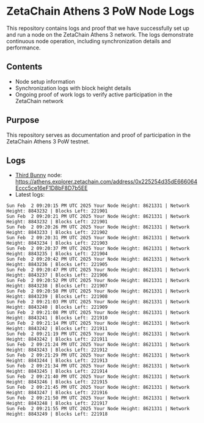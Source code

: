 # ZetaChain Athens 3 PoW Node Logs
This repository contains logs and proof that we have successfully set up and run a node on the ZetaChain Athens 3 network. The logs demonstrate continuous node operation, including synchronization details and performance.

## Contents
- Node setup information
- Synchronization logs with block height details
- Ongoing proof of work logs to verify active participation in the ZetaChain network

## Purpose
This repository serves as documentation and proof of participation in the ZetaChain Athens 3 PoW testnet.

## Logs

- [Third Bunny](https://thirdbunny.xyz/) node: https://athens.explorer.zetachain.com/address/0x225254d35dE666064Eccc5ce16eF1D8bF8D7b5EE
- Latest logs:
```
Sun Feb  2 09:20:15 PM UTC 2025 Your Node Height: 8621331 | Network Height: 8843232 | Blocks Left: 221901
Sun Feb  2 09:20:21 PM UTC 2025 Your Node Height: 8621331 | Network Height: 8843232 | Blocks Left: 221901
Sun Feb  2 09:20:26 PM UTC 2025 Your Node Height: 8621331 | Network Height: 8843233 | Blocks Left: 221902
Sun Feb  2 09:20:31 PM UTC 2025 Your Node Height: 8621331 | Network Height: 8843234 | Blocks Left: 221903
Sun Feb  2 09:20:37 PM UTC 2025 Your Node Height: 8621331 | Network Height: 8843235 | Blocks Left: 221904
Sun Feb  2 09:20:42 PM UTC 2025 Your Node Height: 8621331 | Network Height: 8843236 | Blocks Left: 221905
Sun Feb  2 09:20:47 PM UTC 2025 Your Node Height: 8621331 | Network Height: 8843237 | Blocks Left: 221906
Sun Feb  2 09:20:52 PM UTC 2025 Your Node Height: 8621331 | Network Height: 8843238 | Blocks Left: 221907
Sun Feb  2 09:20:58 PM UTC 2025 Your Node Height: 8621331 | Network Height: 8843239 | Blocks Left: 221908
Sun Feb  2 09:21:03 PM UTC 2025 Your Node Height: 8621331 | Network Height: 8843240 | Blocks Left: 221909
Sun Feb  2 09:21:08 PM UTC 2025 Your Node Height: 8621331 | Network Height: 8843241 | Blocks Left: 221910
Sun Feb  2 09:21:14 PM UTC 2025 Your Node Height: 8621331 | Network Height: 8843242 | Blocks Left: 221911
Sun Feb  2 09:21:19 PM UTC 2025 Your Node Height: 8621331 | Network Height: 8843242 | Blocks Left: 221911
Sun Feb  2 09:21:24 PM UTC 2025 Your Node Height: 8621331 | Network Height: 8843243 | Blocks Left: 221912
Sun Feb  2 09:21:29 PM UTC 2025 Your Node Height: 8621331 | Network Height: 8843244 | Blocks Left: 221913
Sun Feb  2 09:21:34 PM UTC 2025 Your Node Height: 8621331 | Network Height: 8843245 | Blocks Left: 221914
Sun Feb  2 09:21:40 PM UTC 2025 Your Node Height: 8621331 | Network Height: 8843246 | Blocks Left: 221915
Sun Feb  2 09:21:45 PM UTC 2025 Your Node Height: 8621331 | Network Height: 8843247 | Blocks Left: 221916
Sun Feb  2 09:21:50 PM UTC 2025 Your Node Height: 8621331 | Network Height: 8843248 | Blocks Left: 221917
Sun Feb  2 09:21:55 PM UTC 2025 Your Node Height: 8621331 | Network Height: 8843249 | Blocks Left: 221918
```
